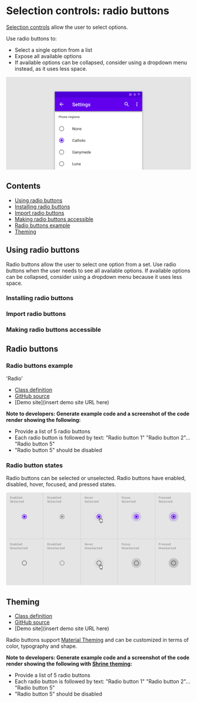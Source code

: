 <!--docs:
title: "Material selection controls: Radio buttons"
layout: detail
section: components
excerpt: "Selection controls allow the user to select options."
iconId: 
path: /catalog/SelectionControlsRadioButtons/
-->

# Selection controls: radio buttons

[Selection controls](https://material.io/components/selection-controls#usage) allow the user to select options.

Use radio buttons to:

* Select a single option from a list
* Expose all available options
* If available options can be collapsed, consider using a dropdown menu instead, as it uses less space.

![Radio button hero example for menu options](assets/RadioButton-hero.png)

## Contents

* [Using radio buttons](#using-radio-buttons)
* [Installing radio buttons](#installing-radio-buttons)
* [Import radio buttons](#import-radio-buttons)
* [Making radio buttons accessible](#making-radio-buttons-accessible)
* [Radio buttons example](#radio-buttons-example)
* [Theming](#theming)

## Using radio buttons

Radio buttons allow the user to select one option from a set. Use radio buttons when the user needs to see all available options. If available options can be collapsed, consider using a dropdown menu because it uses less space.

### Installing radio buttons

### Import radio buttons

### Making radio buttons accessible

## Radio buttons

### Radio buttons example

'Radio'
* [Class definition](https://api.flutter.dev/flutter/material/Radio-class.html)
* [GitHub source](https://github.com/flutter/flutter/blob/fabf4e3d0d311181178d2c601d29a2f739ea543a/packages/flutter/lib/src/material/radio.dart)
* [Demo site](insert demo site URL here)

**Note to developers: Generate example code and a screenshot of the code render showing the following:**
* Provide a list of 5 radio buttons
* Each radio button is followed by text: "Radio button 1" "Radio button 2"... "Radio button 5"
* "Radio button 5" should be disabled

### Radio button states

Radio buttons can be selected or unselected. Radio buttons have enabled, disabled, hover, focused, and pressed states.

![Radio button states in an array. Columns are enabled, disabled, hover, focused, pressed. Rows are selected or unselected](assets/RadioButton-states.png)
## Theming


* [Class definition](https://api.flutter.dev/flutter/material/Radio-class.html)
* [GitHub source](https://github.com/flutter/flutter/blob/fabf4e3d0d311181178d2c601d29a2f739ea543a/packages/flutter/lib/src/material/radio.dart)
* [Demo site](insert demo site URL here)


Radio buttons support [Material Theming](https://material.io/components/buttons/#theming) and can be
customized in terms of color, typography and shape.

**Note to developers: Generate example code and a screenshot of the code render showing the following with [Shrine theming](https://material.io/design/material-studies/shrine.html#when-to-adapt):**
* Provide a list of 5 radio buttons
* Each radio button is followed by text: "Radio button 1" "Radio button 2"... "Radio button 5"
* "Radio button 5" should be disabled

